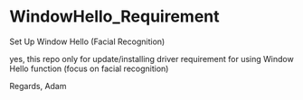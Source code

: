 # WindowHello_Requirement
Set Up Window Hello (Facial Recognition)

yes, this repo only for update/installing driver requirement for using Window Hello function (focus on facial recognition)

Regards,
Adam

